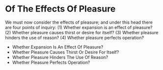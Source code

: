 # Of The Effects Of Pleasure

We must now consider the effects of pleasure; and under this head there are four points of inquiry:
(1) Whether expansion is an effect of pleasure?
(2) Whether pleasure causes thirst or desire for itself?
(3) Whether pleasure hinders the use of reason?
(4) Whether pleasure perfects operation?

* Whether Expansion Is An Effect Of Pleasure?
* Whether Pleasure Causes Thirst Or Desire For Itself?
* Whether Pleasure Hinders The Use Of Reason?
* Whether Pleasure Perfects Operation?